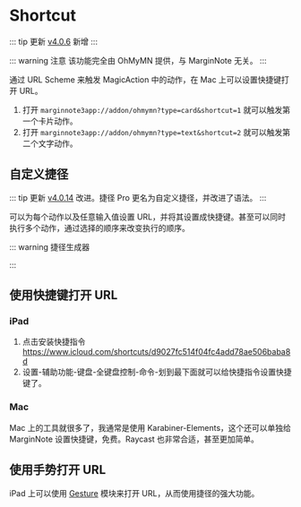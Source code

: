 <script setup>
import Shortcut from '/.vitepress/components/Shortcut.vue';
</script>
# Shortcut

::: tip 更新
[v4.0.6](/update.md) 新增
:::

::: warning 注意
该功能完全由 OhMyMN 提供，与 MarginNote 无关。
:::

通过 URL Scheme 来触发 MagicAction 中的动作，在 Mac 上可以设置快捷键打开 URL。

1. 打开 `marginnote3app://addon/ohmymn?type=card&shortcut=1` 就可以触发第一个卡片动作。
2. 打开 `marginnote3app://addon/ohmymn?type=text&shortcut=2` 就可以触发第二个文字动作。

## 自定义捷径

::: tip 更新
[v4.0.14](/update.md) 改进。捷径 Pro 更名为自定义捷径，并改进了语法。
:::

可以为每个动作以及任意输入值设置 URL，并将其设置成快捷键。甚至可以同时执行多个动作，通过选择的顺序来改变执行的顺序。

::: warning 捷径生成器

<Shortcut/>

:::


## 使用快捷键打开 URL
### iPad
1. 点击安装快捷指令 https://www.icloud.com/shortcuts/d9027fc514f04fc4add78ae506baba8d
2. 设置-辅助功能-键盘-全键盘控制-命令-划到最下面就可以给快捷指令设置快捷键了。
### Mac

Mac 上的工具就很多了，我通常是使用 Karabiner-Elements，这个还可以单独给 MarginNote 设置快捷键，免费。Raycast 也非常合适，甚至更加简单。

## 使用手势打开 URL

iPad 上可以使用 [Gesture](gesture.md#自定义捷径) 模块来打开 URL，从而使用捷径的强大功能。